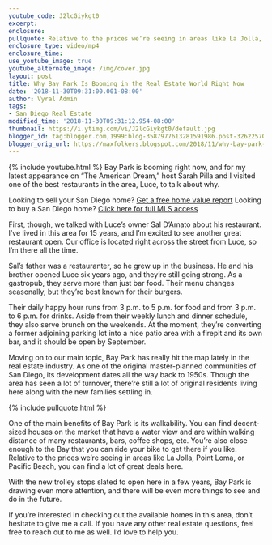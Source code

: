 ```yaml
---
youtube_code: J2lcGiykgt0
excerpt:
enclosure:
pullquote: Relative to the prices we’re seeing in areas like La Jolla, Point Loma, or Pacific Beach, you can find a lot of great deals here.
enclosure_type: video/mp4
enclosure_time:
use_youtube_image: true
youtube_alternate_image: /img/cover.jpg
layout: post
title: Why Bay Park Is Booming in the Real Estate World Right Now
date: '2018-11-30T09:31:00.001-08:00'
author: Vyral Admin
tags:
- San Diego Real Estate
modified_time: '2018-11-30T09:31:12.954-08:00'
thumbnail: https://i.ytimg.com/vi/J2lcGiykgt0/default.jpg
blogger_id: tag:blogger.com,1999:blog-3587977613281591986.post-3262257010246436753
blogger_orig_url: https://maxfolkers.blogspot.com/2018/11/why-bay-park-is-booming-in-real-estate.html
---
```

{% include youtube.html %}
Bay Park is booming right now, and for my latest appearance on “The American Dream,” host Sarah Pilla and I visited one of the best restaurants in the area, Luce, to talk about why.

<div class="post-cta">
Looking to sell your San Diego home? <a href="http://www.sandiegocityhomevalues.com/" target="_blank">Get a free home value report</a>
Looking to buy a San Diego home? <a href="http://maxfolkers.com/" target="_blank">Click here for full MLS access</a>
</div>

First, though, we talked with Luce’s owner Sal D’Amato about his restaurant. I’ve lived in this area for 15 years, and I’m excited to see another great restaurant open. Our office is located right across the street from Luce, so I’m there all the time.

Sal’s father was a restauranter, so he grew up in the business. He and his brother opened Luce six years ago, and they’re still going strong. As a gastropub, they serve more than just bar food. Their menu changes seasonally, but they’re best known for their burgers.

Their daily happy hour runs from 3 p.m. to 5 p.m. for food and from 3 p.m. to 6 p.m. for drinks.
Aside from their weekly lunch and dinner schedule, they also serve brunch on the weekends. At the moment, they’re converting a former adjoining parking lot into a nice patio area with a firepit and its own bar, and it should be open by September.

Moving on to our main topic, Bay Park has really hit the map lately in the real estate industry. As one of the original master-planned communities of San Diego, its development dates all the way back to 1950s. Though the area has seen a lot of turnover, there’re still a lot of original residents living here along with the new families settling in.

{% include pullquote.html %}

One of the main benefits of Bay Park is its walkability. You can find decent-sized houses on the market that have a water view and are within walking distance of many restaurants, bars, coffee shops, etc. You’re also close enough to the Bay that you can ride your bike to get there if you like. Relative to the prices we’re seeing in areas like La Jolla, Point Loma, or Pacific Beach, you can find a lot of great deals here.

With the new trolley stops slated to open here in a few years, Bay Park is drawing even more attention, and there will be even more things to see and do in the future.

If you’re interested in checking out the available homes in this area, don’t hesitate to give me a call. If you have any other real estate questions, feel free to reach out to me as well. I’d love to help you.

